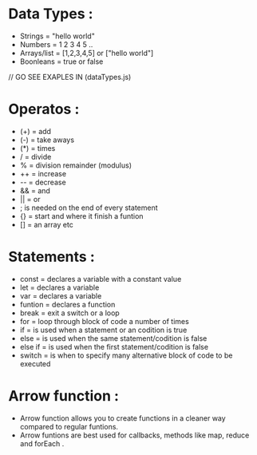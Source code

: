 # Data Types :

* Strings = "hello world"
* Numbers = 1 2 3 4 5 ..
* Arrays/list = [1,2,3,4,5] or ["hello world"]
* Boonleans = true or false

// GO SEE EXAPLES IN (dataTypes.js)
# Operatos :
* (+) = add
* (-) = take aways
* (*) = times
* / = divide
* % = division remainder (modulus)
* ++ = increase
* -- = decrease
* && = and 
* || = or
* ; is needed on the end  of every statement
* {} = start and where it finish a  funtion
* [] = an array
etc

# Statements :
* const = declares a variable with a constant value 
* let = declares a variable
* var = declares a variable
* funtion = declares a function
* break = exit a switch or a loop
* for = loop through block of code a number of times
* if = is used when a statement or an codition is true
* else = is used when the same statement/codition is false
* else if = is used when the first statement/codition is false
* switch = is when to specify many alternative block of code to be executed

# Arrow function :
* Arrow function allows you to create functions in a cleaner way compared to regular funtions.
* Arrow funtions are best used for callbacks, methods like map, reduce and forEach .
